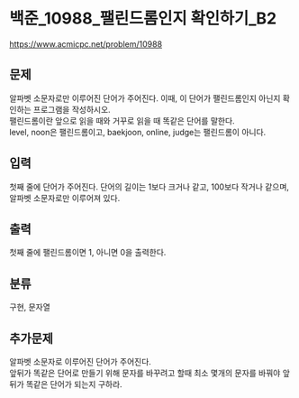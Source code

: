 # 백준_10988_팰린드롬인지 확인하기_B2

https://www.acmicpc.net/problem/10988

## 문제
알파벳 소문자로만 이루어진 단어가 주어진다. 이때, 이 단어가 팰린드롬인지 아닌지 확인하는 프로그램을 작성하시오.  
팰린드롬이란 앞으로 읽을 때와 거꾸로 읽을 때 똑같은 단어를 말한다.   
level, noon은 팰린드롬이고, baekjoon, online, judge는 팰린드롬이 아니다.


## 입력
첫째 줄에 단어가 주어진다. 단어의 길이는 1보다 크거나 같고, 100보다 작거나 같으며, 알파벳 소문자로만 이루어져 있다.

## 출력
첫째 줄에 팰린드롬이면 1, 아니면 0을 출력한다.

## 분류
구현, 문자열

## 추가문제
알파벳 소문자로 이루어진 단어가 주어진다.   
앞뒤가 똑같은 단어로 만들기 위해 문자를 바꾸려고 할때 최소 몇개의 문자를 바꿔야 앞뒤가 똑같은 단어가 되는지 구하라.